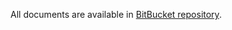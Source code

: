 All documents are available in [BitBucket repository](https://bitbucket.org/zhb/iredmail-docs/src).
